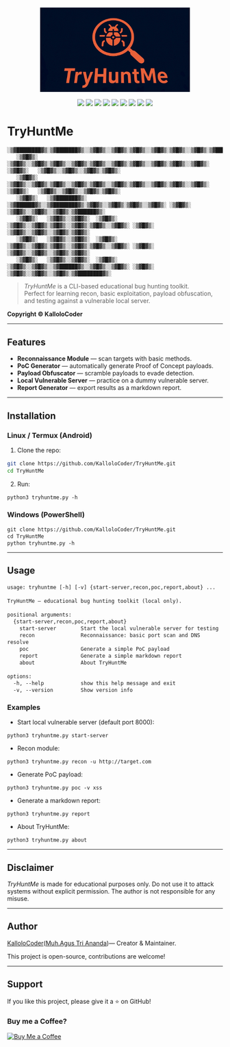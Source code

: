 <p align="center">
  <img src="assets/logo_try.png" alt="TryHuntMe Logo" width="350"/>
</p>

<p align="center">
  <img src="https://img.shields.io/badge/Python-3.12-blue" />
  <img src="https://img.shields.io/github/v/release/KalloloCoder/TryHuntMe?color=blue&label=version" />
  <img src="https://img.shields.io/github/license/KalloloCoder/TryHuntMe" />
  <img src="https://img.shields.io/badge/Maintained-Yes-green" />
  <img src="https://img.shields.io/badge/Open%20Source-Yes-brightgreen" />
  <img src="https://img.shields.io/github/stars/KalloloCoder/TryHuntMe?style=social" />
  <img src="https://img.shields.io/github/forks/KalloloCoder/TryHuntMe?style=social" />
  <img src="https://img.shields.io/github/issues/KalloloCoder/TryHuntMe" />
  <a href="https://github.com/KalloloCoder">
    <img src="https://img.shields.io/badge/Author-KalloloCoder-blue" />
  </a>
</p>

# TryHuntMe
```
░▒▓████████▓▒░▒▓███████▓▒░░▒▓█▓▒░░▒▓█▓▒░▒▓█▓▒░░▒▓█▓▒░▒▓█▓▒░░▒▓█▓▒░▒▓███████▓▒░▒▓████████▓▒░▒▓██████████████▓▒░░▒▓████████▓▒░ 
   ░▒▓█▓▒░   ░▒▓█▓▒░░▒▓█▓▒░▒▓█▓▒░░▒▓█▓▒░▒▓█▓▒░░▒▓█▓▒░▒▓█▓▒░░▒▓█▓▒░▒▓█▓▒░░▒▓█▓▒░ ░▒▓█▓▒░   ░▒▓█▓▒░░▒▓█▓▒░░▒▓█▓▒░▒▓█▓▒░        
   ░▒▓█▓▒░   ░▒▓█▓▒░░▒▓█▓▒░▒▓█▓▒░░▒▓█▓▒░▒▓█▓▒░░▒▓█▓▒░▒▓█▓▒░░▒▓█▓▒░▒▓█▓▒░░▒▓█▓▒░ ░▒▓█▓▒░   ░▒▓█▓▒░░▒▓█▓▒░░▒▓█▓▒░▒▓█▓▒░        
   ░▒▓█▓▒░   ░▒▓███████▓▒░ ░▒▓██████▓▒░░▒▓████████▓▒░▒▓█▓▒░░▒▓█▓▒░▒▓█▓▒░░▒▓█▓▒░ ░▒▓█▓▒░   ░▒▓█▓▒░░▒▓█▓▒░░▒▓█▓▒░▒▓██████▓▒░   
   ░▒▓█▓▒░   ░▒▓█▓▒░░▒▓█▓▒░  ░▒▓█▓▒░   ░▒▓█▓▒░░▒▓█▓▒░▒▓█▓▒░░▒▓█▓▒░▒▓█▓▒░░▒▓█▓▒░ ░▒▓█▓▒░   ░▒▓█▓▒░░▒▓█▓▒░░▒▓█▓▒░▒▓█▓▒░        
   ░▒▓█▓▒░   ░▒▓█▓▒░░▒▓█▓▒░  ░▒▓█▓▒░   ░▒▓█▓▒░░▒▓█▓▒░▒▓█▓▒░░▒▓█▓▒░▒▓█▓▒░░▒▓█▓▒░ ░▒▓█▓▒░   ░▒▓█▓▒░░▒▓█▓▒░░▒▓█▓▒░▒▓█▓▒░        
   ░▒▓█▓▒░   ░▒▓█▓▒░░▒▓█▓▒░  ░▒▓█▓▒░   ░▒▓█▓▒░░▒▓█▓▒░░▒▓██████▓▒░░▒▓█▓▒░░▒▓█▓▒░ ░▒▓█▓▒░   ░▒▓█▓▒░░▒▓█▓▒░░▒▓█▓▒░▒▓████████▓▒░ 
```
> *TryHuntMe* is a CLI-based educational bug hunting toolkit.  
Perfect for learning recon, basic exploitation, payload obfuscation, and testing against a vulnerable local server.  

**Copyright © KalloloCoder**  

---

## Features

- **Reconnaissance Module** — scan targets with basic methods.  
- **PoC Generator** — automatically generate Proof of Concept payloads.  
- **Payload Obfuscator** — scramble payloads to evade detection.  
- **Local Vulnerable Server** — practice on a dummy vulnerable server.  
- **Report Generator** — export results as a markdown report.  

---

## Installation

### Linux / Termux (Android)

1. Clone the repo:
```bash
git clone https://github.com/KalloloCoder/TryHuntMe.git
cd TryHuntMe
```
2. Run:
```
python3 tryhuntme.py -h
```

### Windows (PowerShell)
```
git clone https://github.com/KalloloCoder/TryHuntMe.git
cd TryHuntMe
python tryhuntme.py -h
```

---

## Usage
```
usage: tryhuntme [-h] [-v] {start-server,recon,poc,report,about} ...

TryHuntMe — educational bug hunting toolkit (local only).

positional arguments:
  {start-server,recon,poc,report,about}
    start-server        Start the local vulnerable server for testing
    recon               Reconnaissance: basic port scan and DNS resolve
    poc                 Generate a simple PoC payload
    report              Generate a simple markdown report
    about               About TryHuntMe

options:
  -h, --help            show this help message and exit
  -v, --version         Show version info
```
### Examples

- Start local vulnerable server (default port 8000):
```
python3 tryhuntme.py start-server
```
- Recon module:
```
python3 tryhuntme.py recon -u http://target.com
```
- Generate PoC payload:
```
python3 tryhuntme.py poc -v xss
```
- Generate a markdown report:
```
python3 tryhuntme.py report
```
- About TryHuntMe:
```
python3 tryhuntme.py about
```

---

## Disclaimer

*TryHuntMe* is made for educational purposes only.
Do not use it to attack systems without explicit permission.
The author is not responsible for any misuse.

---

## Author

[KalloloCoder](https://github.com/KalloloCoder)([Muh.Agus Tri Ananda](https://www.instagram.com/agstriananda?igsh=MTV1MnVsOWdqMDZlMw==))— Creator & Maintainer.

This project is open-source, contributions are welcome!

---

## Support

If you like this project, please give it a ⭐ on GitHub!

### Buy me a Coffee?
[![Buy Me a Coffee](https://img.shields.io/badge/Buy%20Me%20a%20Coffee-donate-yellow?style=for-the-badge&logo=buy-me-a-coffee)](https://www.buymeacoffee.com/muhammadagt)
